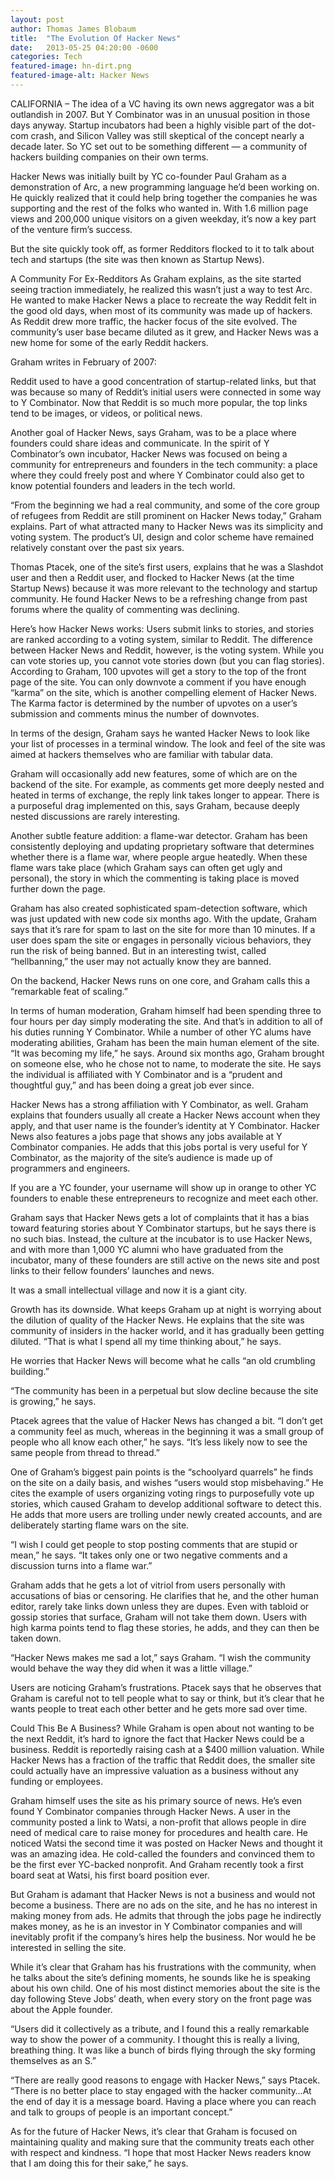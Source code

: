 ```yaml
---
layout: post
author: Thomas James Blobaum 
title:  "The Evolution Of Hacker News"
date:   2013-05-25 04:20:00 -0600
categories: Tech 
featured-image: hn-dirt.png
featured-image-alt: Hacker News 
---
```

CALIFORNIA – The idea of a VC having its own news aggregator was a bit outlandish in 2007. But Y Combinator was in an unusual position in those days anyway. Startup incubators had been a highly visible part of the dot-com crash, and Silicon Valley was still skeptical of the concept nearly a decade later. So YC set out to be something different — a community of hackers building companies on their own terms.

Hacker News was initially built by YC co-founder Paul Graham as a demonstration of Arc, a new programming language he’d been working on. He quickly realized that it could help bring together the companies he was supporting and the rest of the folks who wanted in. With 1.6 million page views and 200,000 unique visitors on a given weekday, it’s now a key part of the venture firm’s success.

But the site quickly took off, as former Redditors flocked to it to talk about tech and startups (the site was then known as Startup News).

A Community For Ex-Redditors
As Graham explains, as the site started seeing traction immediately, he realized this wasn’t just a way to test Arc. He wanted to make Hacker News a place to recreate the way Reddit felt in the good old days, when most of its community was made up of hackers. As Reddit drew more traffic, the hacker focus of the site evolved. The community’s user base became diluted as it grew, and Hacker News was a new home for some of the early Reddit hackers.

Graham writes in February of 2007:

Reddit used to have a good concentration of startup-related links, but that was because so many of Reddit’s initial users were connected in some way to Y Combinator. Now that Reddit is so much more popular, the top links tend to be images, or videos, or political news.

Another goal of Hacker News, says Graham, was to be a place where founders could share ideas and communicate. In the spirit of Y Combinator’s own incubator, Hacker News was focused on being a community for entrepreneurs and founders in the tech community: a place where they could freely post and where Y Combinator could also get to know potential founders and leaders in the tech world.

“From the beginning we had a real community, and some of the core group of refugees from Reddit are still prominent on Hacker News today,” Graham explains. Part of what attracted many to Hacker News was its simplicity and voting system. The product’s UI, design and color scheme have remained relatively constant over the past six years.

Thomas Ptacek, one of the site’s first users, explains that he was a Slashdot user and then a Reddit user, and flocked to Hacker News (at the time Startup News) because it was more relevant to the technology and startup community. He found Hacker News to be a refreshing change from past forums where the quality of commenting was declining.

Here’s how Hacker News works: Users submit links to stories, and stories are ranked according to a voting system, similar to Reddit. The difference between Hacker News and Reddit, however, is the voting system. While you can vote stories up, you cannot vote stories down (but you can flag stories). According to Graham, 100 upvotes will get a story to the top of the front page of the site. You can only downvote a comment if you have enough “karma” on the site, which is another compelling element of Hacker News. The Karma factor is determined by the number of upvotes on a user’s submission and comments minus the number of downvotes.

In terms of the design, Graham says he wanted Hacker News to look like your list of processes in a terminal window. The look and feel of the site was aimed at hackers themselves who are familiar with tabular data.

Graham will occasionally add new features, some of which are on the backend of the site. For example, as comments get more deeply nested and heated in terms of exchange, the reply link takes longer to appear. There is a purposeful drag implemented on this, says Graham, because deeply nested discussions are rarely interesting.

Another subtle feature addition: a flame-war detector. Graham has been consistently deploying and updating proprietary software that determines whether there is a flame war, where people argue heatedly. When these flame wars take place (which Graham says can often get ugly and personal), the story in which the commenting is taking place is moved further down the page.

Graham has also created sophisticated spam-detection software, which was just updated with new code six months ago. With the update, Graham says that it’s rare for spam to last on the site for more than 10 minutes. If a user does spam the site or engages in personally vicious behaviors, they run the risk of being banned. But in an interesting twist, called “hellbanning,” the user may not actually know they are banned.

On the backend, Hacker News runs on one core, and Graham calls this a “remarkable feat of scaling.”

In terms of human moderation, Graham himself had been spending three to four hours per day simply moderating the site. And that’s in addition to all of his duties running Y Combinator. While a number of other YC alums have moderating abilities, Graham has been the main human element of the site. “It was becoming my life,” he says. Around six months ago, Graham brought on someone else, who he chose not to name, to moderate the site. He says the individual is affiliated with Y Combinator and is a “prudent and thoughtful guy,” and has been doing a great job ever since.

Hacker News has a strong affiliation with Y Combinator, as well. Graham explains that founders usually all create a Hacker News account when they apply, and that user name is the founder’s identity at Y Combinator. Hacker News also features a jobs page that shows any jobs available at Y Combinator companies. He adds that this jobs portal is very useful for Y Combinator, as the majority of the site’s audience is made up of programmers and engineers.

If you are a YC founder, your username will show up in orange to other YC founders to enable these entrepreneurs to recognize and meet each other.

Graham says that Hacker News gets a lot of complaints that it has a bias toward featuring stories about Y Combinator startups, but he says there is no such bias. Instead, the culture at the incubator is to use Hacker News, and with more than 1,000 YC alumni who have graduated from the incubator, many of these founders are still active on the news site and post links to their fellow founders’ launches and news.

It was a small intellectual village and now it is a giant city.

Growth has its downside. What keeps Graham up at night is worrying about the dilution of quality of the Hacker News. He explains that the site was community of insiders in the hacker world, and it has gradually been getting diluted. “That is what I spend all my time thinking about,” he says.

He worries that Hacker News will become what he calls “an old crumbling building.”

“The community has been in a perpetual but slow decline because the site is growing,” he says.

Ptacek agrees that the value of Hacker News has changed a bit. “I don’t get a community feel as much, whereas in the beginning it was a small group of people who all know each other,” he says. “It’s less likely now to see the same people from thread to thread.”

One of Graham’s biggest pain points is the “schoolyard quarrels” he finds on the site on a daily basis, and wishes “users would stop misbehaving.” He cites the example of users organizing voting rings to purposefully vote up stories, which caused Graham to develop additional software to detect this. He adds that more users are trolling under newly created accounts, and are deliberately starting flame wars on the site.

“I wish I could get people to stop posting comments that are stupid or mean,” he says. “It takes only one or two negative comments and a discussion turns into a flame war.”

Graham adds that he gets a lot of vitriol from users personally with accusations of bias or censoring. He clarifies that he, and the other human editor, rarely take links down unless they are dupes. Even with tabloid or gossip stories that surface, Graham will not take them down. Users with high karma points tend to flag these stories, he adds, and they can then be taken down.

“Hacker News makes me sad a lot,” says Graham. “I wish the community would behave the way they did when it was a little village.”

Users are noticing Graham’s frustrations. Ptacek says that he observes that Graham is careful not to tell people what to say or think, but it’s clear that he wants people to treat each other better and he gets more sad over time.

Could This Be A Business?
While Graham is open about not wanting to be the next Reddit, it’s hard to ignore the fact that Hacker News could be a business. Reddit is reportedly raising cash at a $400 million valuation. While Hacker News has a fraction of the traffic that Reddit does, the smaller site could actually have an impressive valuation as a business without any funding or employees.

Graham himself uses the site as his primary source of news. He’s even found Y Combinator companies through Hacker News. A user in the community posted a link to Watsi, a non-profit that allows people in dire need of medical care to raise money for procedures and health care. He noticed Watsi the second time it was posted on Hacker News and thought it was an amazing idea. He cold-called the founders and convinced them to be the first ever YC-backed nonprofit. And Graham recently took a first board seat at Watsi, his first board position ever.

But Graham is adamant that Hacker News is not a business and would not become a business. There are no ads on the site, and he has no interest in making money from ads. He admits that through the jobs page he indirectly makes money, as he is an investor in Y Combinator companies and will inevitably profit if the company’s hires help the business. Nor would he be interested in selling the site.

While it’s clear that Graham has his frustrations with the community, when he talks about the site’s defining moments, he sounds like he is speaking about his own child. One of his most distinct memories about the site is the day following Steve Jobs’ death, when every story on the front page was about the Apple founder.

“Users did it collectively as a tribute, and I found this a really remarkable way to show the power of a community. I thought this is really a living, breathing thing. It was like a bunch of birds flying through the sky forming themselves as an S.”

“There are really good reasons to engage with Hacker News,” says Ptacek. “There is no better place to stay engaged with the hacker community…At the end of day it is a message board. Having a place where you can reach and talk to groups of people is an important concept.”

As for the future of Hacker News, it’s clear that Graham is focused on maintaining quality and making sure that the community treats each other with respect and kindness. “I hope that most Hacker News readers know that I am doing this for their sake,” he says.

